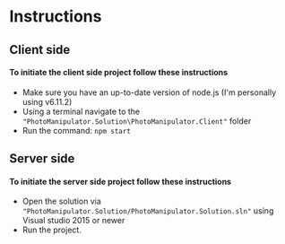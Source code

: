 # Instructions #
## Client side ##
#### To initiate the client side project follow these instructions ####
* Make sure you have an up-to-date version of node.js (I'm personally using v6.11.2)
* Using a terminal navigate to the `"PhotoManipulator.Solution\PhotoManipulator.Client"` folder
* Run the command: `npm start`

## Server side ##
#### To initiate the server side project follow these instructions ####
* Open the solution via `"PhotoManipulator.Solution/PhotoManipulator.Solution.sln"` using Visual studio 2015 or newer
* Run the project.
